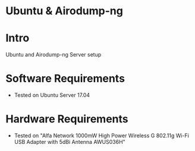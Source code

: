 # Ubuntu & Airodump-ng

Intro
=========

Ubuntu and Airodump-ng Server setup

Software Requirements
=========

* Tested on Ubuntu Server 17.04

Hardware Requirements
=========

* Tested on "Alfa Network 1000mW High Power Wireless G 802.11g Wi-Fi USB Adapter with 5dBi Antenna AWUS036H"
